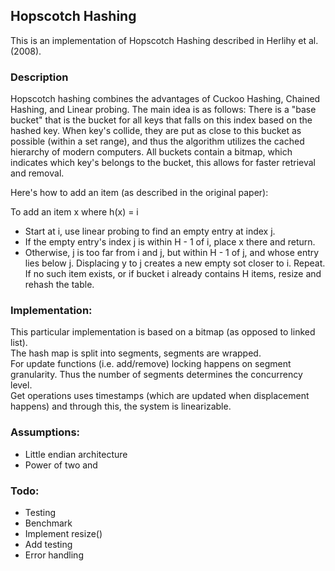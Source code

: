 ## Hopscotch Hashing

This is an implementation of Hopscotch Hashing described in Herlihy et al. (2008).


### Description
Hopscotch hashing combines the advantages of Cuckoo Hashing, Chained Hashing, and Linear probing. The main idea is as follows: There is a "base bucket" that is the bucket for all keys that falls on this index based on the hashed key. When key's collide, they are put as close to this bucket as possible (within a set range), and thus the algorithm utilizes the cached hierarchy of modern computers. All buckets contain a bitmap, which indicates which key's belongs to the bucket, this allows for faster retrieval and removal.


Here's how to add an item (as described in the original paper):

To add an item x where h(x) = i  
- Start at i, use linear probing to find an empty entry at index j.
- If the empty entry's index j is within H - 1 of i, place x there and return.
- Otherwise, j is too far from i and j, but within H - 1 of j, and whose entry lies below j. Displacing y to j creates a new empty sot closer to i. Repeat. If no such item exists, or if bucket i already contains H items, resize and rehash the table.


### Implementation:  
This particular implementation is based on a bitmap (as opposed to linked list).  
The hash map is split into segments, segments are wrapped.  
For update functions (i.e. add/remove) locking happens on segment granularity. Thus the number of segments determines the concurrency level.  
Get operations uses timestamps (which are updated when displacement happens) and through this, the system is linearizable.


### Assumptions:  
- Little endian architecture
- Power of two <nbuckets> and <nsegments>


### Todo:  
- Testing
- Benchmark
- Implement resize()
- Add testing
- Error handling